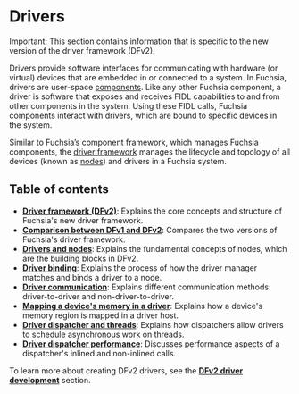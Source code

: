 # Drivers

Important: This section contains information that is specific to the new
version of the driver framework (DFv2).

Drivers provide software interfaces for communicating with hardware (or virtual)
devices that are embedded in or connected to a system. In Fuchsia, drivers are
user-space [components][components]. Like any other Fuchsia component, a driver
is software that exposes and receives FIDL capabilities to and from other
components in the system. Using these FIDL calls, Fuchsia components interact
with drivers, which are bound to specific devices in the system.

Similar to Fuchsia’s component framework, which manages Fuchsia components, the
[driver framework][driver-framework] manages the lifecycle and topology of
all devices (known as [nodes][nodes]) and drivers in a Fuchsia system.

## Table of contents

*  [**Driver framework (DFv2)**][driver-framework]: Explains the core concepts
   and structure of Fuchsia's new driver framework.
*  [**Comparison between DFv1 and DFv2**][dfv1-and-dfv2]: Compares the two
   versions of Fuchsia's driver framework.
*  [**Drivers and nodes**][nodes]: Explains the fundamental concepts of nodes,
   which are the building blocks in DFv2.
*  [**Driver binding**][driver-binding]: Explains the process of how the driver
   manager matches and binds a driver to a node.
*  [**Driver communication**][driver-communication]: Explains different
   communication methods: driver-to-driver and non-driver-to-driver.
*  [**Mapping a device's memory in a driver**][mapping-memory]: Explains
   how a device's memory region is mapped in a driver host.
*  [**Driver dispatcher and threads**][driver-dispatcher]: Explains how
   dispatchers allow drivers to schedule asynchronous work on threads.
*  [**Driver dispatcher performance**][driver-dispatcher-performance]:
   Discusses performance aspects of a dispatcher's inlined and non-inlined
   calls.

To learn more about creating DFv2 drivers, see the
[**DFv2 driver development**][dfv2-overview] section.

<!-- Reference links -->

[components]: /docs/concepts/components/v2/README.md
[driver-framework]: driver_framework.md
[dfv1-and-dfv2]: comparison_between_dfv1_and_dfv2.md
[nodes]: drivers_and_nodes.md
[driver-binding]: driver_binding.md
[driver-communication]: driver_communication.md
[mapping-memory]: mapping-a-devices-memory-in-a-driver.md
[driver-dispatcher]: driver-dispatcher-and-threads.md
[driver-dispatcher-performance]: driver-dispatcher-performance.md
[dfv2-overview]: /docs/development/drivers/dfv2-overview.md
